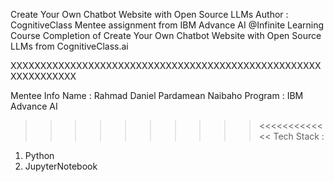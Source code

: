 Create Your Own Chatbot Website with Open Source LLMs
Author : CognitiveClass
Mentee assignment from IBM Advance AI @Infinite Learning Course Completion of Create Your Own Chatbot Website with Open Source LLMs from CognitiveClass.ai

XXXXXXXXXXXXXXXXXXXXXXXXXXXXXXXXXXXXXXXXXXXXXXXXXXXXXXXXXXXXXXX

Mentee Info
Name : Rahmad Daniel Pardamean Naibaho
Program : IBM Advance AI
>>>>>>>>>><<<<<<<<<<<<<
Tech Stack :
1. Python
2. JupyterNotebook
